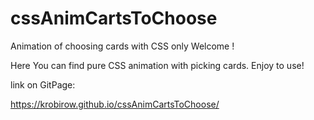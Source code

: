 # cssAnimCartsToChoose
Animation of choosing cards with CSS only
Welcome ! 

Here You can find pure CSS animation with picking cards. 
Enjoy to use!

link on GitPage:

https://krobirow.github.io/cssAnimCartsToChoose/ 
